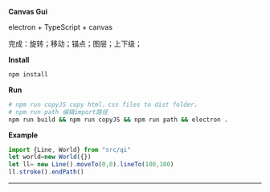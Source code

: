 **Canvas Gui**

electron + TypeScript + canvas

完成：旋转；移动；锚点；图层；上下级；

**Install**
```bash
npm install
```
**Run**
```bash
# npm run copyJS copy html，css files to dist folder，
# npm run path 编辑import路径 
npm run build && npm run copyJS && npm run path && electron .
```
**Example**
```TypeScript
import {Line, World} from "src/qi"
let world=new World({})
let ll= new Line().moveTo(0,0).lineTo(100,100)
ll.stroke().endPath()
```
***
